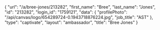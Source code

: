 {
    "url": "\/a\/bree-jones\/213282",
    "first_name": "Bree",
    "last_name": "Jones",
    "id": "213282",
    "login_id": "1759121",
    "data": {
        "profilePhoto": "\/api\/canvas\/logo\/654289724-0.1943718876224.jpg",
        "job_title": "AST"
    },
    "type": "captivate",
    "layout": "ambassador",
    "title": "Bree Jones"
}